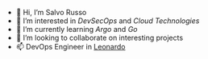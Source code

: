 - 👋 Hi, I’m Salvo Russo
- 👀 I’m interested in *DevSecOps* and *Cloud Technologies*
- 🌱 I’m currently learning *Argo* and *Go*
- 💞️ I’m looking to collaborate on interesting projects
- 📫 DevOps Engineer in [Leonardo](https://www.leonardo.com/en/home)
